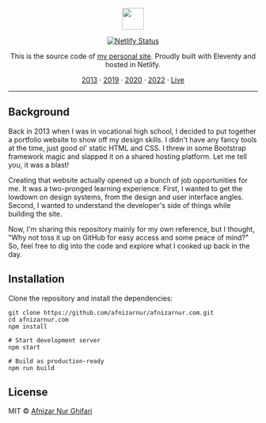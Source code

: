 <p align="center">
  <a href="https://github.com/afnizarnur">
    <img src="https://gravatar.com/userimage/18787920/cf0b156da5c2fbd33d1dcde3bcaedba6.jpeg?size=44" width="44">
  </a>
</p>

<p align="center">
  <a href="https://app.netlify.com/sites/afnizarnur/deploys"><img src="https://api.netlify.com/api/v1/badges/39910d3d-7848-4020-914c-209c03d34b82/deploy-status" alt="Netlify Status" /></a>
</p>

<p align="center">
 This is the source code of <a href="https://afnizarnur.com/">my personal site</a>. Proudly built with Eleventy and hosted in Netlify.
</p>

<p align="center">
  <a href="https://github.com/afnizarnur/afnizarnur.com/tree/2013">2013</a> · <a href="https://github.com/afnizarnur/afnizarnur.com/tree/2019">2019</a> · <a href="https://github.com/afnizarnur/afnizarnur.com/tree/2020">2020</a> · <a href="https://github.com/afnizarnur/afnizarnur.com/tree/2022">2022</a> · <a href="https://github.com/afnizarnur/afnizarnur.com/">Live</a>
</p>

---

## Background

Back in 2013 when I was in vocational high school, I decided to put together a portfolio website to show off my design skills. I didn't have any fancy tools at the time, just good ol' static HTML and CSS. I threw in some Bootstrap framework magic and slapped it on a shared hosting platform. Let me tell you, it was a blast!

Creating that website actually opened up a bunch of job opportunities for me. It was a two-pronged learning experience. First, I wanted to get the lowdown on design systems, from the design and user interface angles. Second, I wanted to understand the developer's side of things while building the site.

Now, I'm sharing this repository mainly for my own reference, but I thought, "Why not toss it up on GitHub for easy access and some peace of mind?" So, feel free to dig into the code and explore what I cooked up back in the day.

## Installation

Clone the repository and install the dependencies:

    git clone https://github.com/afnizarnur/afnizarnur.com.git
    cd afnizarnur.com
    npm install

    # Start development server
    npm start

    # Build as production-ready
    npm run build

## License

MIT © [Afnizar Nur Ghifari](https://github.com/afnizarnur/afnizarnur.com)
